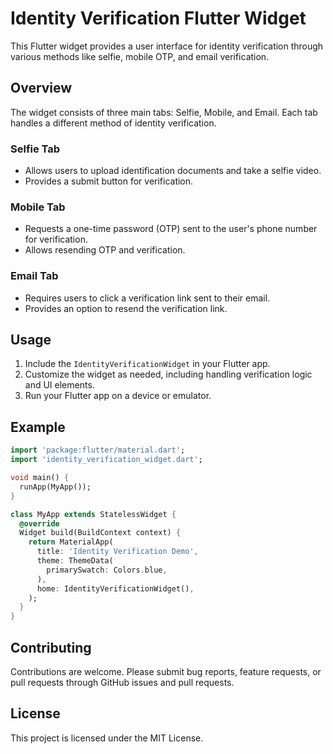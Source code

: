 # Identity Verification Flutter Widget

This Flutter widget provides a user interface for identity verification through various methods like selfie, mobile OTP, and email verification.

## Overview

The widget consists of three main tabs: Selfie, Mobile, and Email. Each tab handles a different method of identity verification.

### Selfie Tab

- Allows users to upload identification documents and take a selfie video.
- Provides a submit button for verification.

### Mobile Tab

- Requests a one-time password (OTP) sent to the user's phone number for verification.
- Allows resending OTP and verification.

### Email Tab

- Requires users to click a verification link sent to their email.
- Provides an option to resend the verification link.

## Usage

1. Include the `IdentityVerificationWidget` in your Flutter app.
2. Customize the widget as needed, including handling verification logic and UI elements.
3. Run your Flutter app on a device or emulator.

## Example

```dart
import 'package:flutter/material.dart';
import 'identity_verification_widget.dart';

void main() {
  runApp(MyApp());
}

class MyApp extends StatelessWidget {
  @override
  Widget build(BuildContext context) {
    return MaterialApp(
      title: 'Identity Verification Demo',
      theme: ThemeData(
        primarySwatch: Colors.blue,
      ),
      home: IdentityVerificationWidget(),
    );
  }
}
```
## Contributing

Contributions are welcome. Please submit bug reports, feature requests, or pull requests through GitHub issues and pull requests.

## License

This project is licensed under the MIT License.
